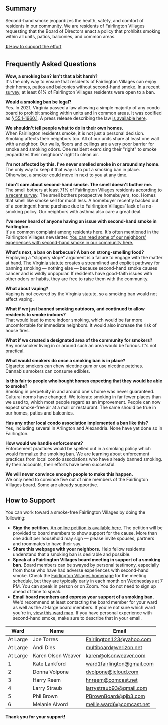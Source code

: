 <link rel="shortcut icon" type="image/x-icon" href="images/favicon.png">

<style>
.site-footer {
    display: none;
    visibility: hidden;
}
</style>

## Summary

Second-hand smoke jeopardizes the health, safety, and comfort of residents in our community. We are residents of Fairlington Villages requesting that the Board of Directors enact a policy that prohibits smoking within all units, patios, balconies, and common areas.

[⬇️ How to support the effort](#how-to-support)

## Frequently Asked Questions

**Wow, a smoking ban? Isn't that a bit harsh?**  
It's the only way to ensure that residents of Fairlington Villages can enjoy their homes, patios and balconies without second-hand smoke. [In a recent survey](files/survey-results.pdf), at least 61% of Fairlington Villages residents were open to a ban.

**Would a smoking ban be legal?**  
Yes. In 2021, Virginia passed a law allowing a simple majority of any condo board to prohibit smoking within units and in common areas. It was codified as [§ 55.1-1960.1](https://law.lis.virginia.gov/vacode/title55.1/chapter19/section55.1-1960.1/). A press release describing the law [is available here](https://www.potomaclocal.com/2021/01/21/bill-to-allowing-virginia-landlords-to-ban-smoking-passes-house-heads-to-senate/).

**We shouldn't tell people what to do in their own homes.**  
When Fairlington residents smoke, it is not just a personal decision. Smoking affects their neighbors too. All of our units share at least one wall with a neighbor. Our walls, floors and ceilings are a very poor barrier for smoke and smoking odors. One resident exercising their "right" to smoke jeopardizes their neighbors' right to clean air.

**I'm not affected by this. I've never smelled smoke in or around my home.**  
The only way to keep it that way is to put a smoking ban in place. Otherwise, a smoker could move in next to you at any time.

**I don't care about second-hand smoke. The smell doesn't bother me.**  
The smell bothers at least 71% of Fairlington Villages residents [according to a recent survey](files/survey-results.pdf). The smell bothers prospective homebuyers, too. Homes that smell like smoke sell for much less. A homebuyer recently backed out of a contingent home purchase due to Fairlington Villages' lack of a no-smoking policy. Our neighbors with asthma also care a great deal.

**I've never heard of anyone having an issue with second-hand smoke in Fairlington.**  
It's a common complaint among residents here. It's often mentioned in the Fairlington Villages newsletter. [You can read some of our neighbors' experiences with second-hand smoke in our community here.](experiences.html)

**What's next, a ban on barbecue? A ban on strong-smelling food?**  
Employing a "slippery slope" argument is a failure to engage with the matter at hand. [The Virginia statute](https://law.lis.virginia.gov/vacode/title55.1/chapter19/section55.1-1960.1/) creates a streamlined and explicit pathway for banning smoking — nothing else — because second-hand smoke causes cancer and is wildly unpopular. If residents have good-faith issues with other odors or habits, they are free to raise them with the community.

**What about vaping?**  
Vaping is not covered by the Virginia statute, so a smoking ban would not affect vaping.

**What if we just banned smoking outdoors, and continued to allow residents to smoke indoors?**  
That would lead to more indoor smoking, which would be far more uncomfortable for immediate neighbors. It would also increase the risk of house fires.

**What if we created a designated area of the community for smokers?**  
Any nonsmoker living in or around such an area would be furious. It's not practical.

**What would smokers do once a smoking ban is in place?**  
Cigarette smokers can chew nicotine gum or use nicotine patches. Cannabis smokers can consume edibles.

**Is this fair to people who bought homes expecting that they would be able to smoke?**  
Smoking in perpetuity in and around one's home was never guaranteed. Cultural norms have changed. We tolerate smoking in far fewer places than we used to, which most people regard as an improvement. People can now expect smoke-free air at a mall or restaurant. The same should be true in our homes, patios and balconies.

**Has any other local condo association implemented a ban like this?**  
Yes, including several in Arlington and Alexandria. None have yet done so in Fairlington.

**How would we handle enforcement?**  
Enforcement practices would be spelled out in a smoking policy which would formalize the smoking ban. We are learning about enforcement practices from local condo associations who have already banned smoking. By their accounts, their efforts have been successful.

**We will never convince enough people to make this happen.**  
We only need to convince five out of nine members of the Fairlington Villages board. Some are already supportive.

## How to Support

You can work toward a smoke-free Fairlington Villages by doing the following:

- **Sign the petition.** [An online petition is available here.](https://docs.google.com/forms/d/e/1FAIpQLSezUZH42kQHHs5qPNJCSO-hwNnBhsD6h9xtpJQD9-REoAPhbw/viewform?usp=sf_link) The petition will be provided to board members to show support for the cause. More than one adult per household may sign — please invite spouses, partners and roommates to have their say.
- **Share this webpage with your neighbors.** Help fellow residents understand that a smoking ban is desirable and possible.
- **Speak at a Fairlington Villages board meeting in support of a smoking ban.** Board members can be swayed by personal testimony, especially from those who have had adverse experiences with second-hand smoke. Check the [Fairlington Villages homepage](https://fairlingtonvillages.com/) for the meeting schedule, but they are typically early in each month on Wednesdays at 7 PM. You can speak in person or on Zoom. You do not need to sign up ahead of time to speak.
- **Email board members and express your support of a smoking ban.** We'd recommend at least contacting the board member for your ward as well as the at-large board members. If you're not sure which ward you're in, [view this ward map](images/ward-map.png). If you have personal experience with second-hand smoke, make sure to describe that in your email.

| Ward     | Name               | Email                                                           |
| -------- | ------------------ | --------------------------------------------------------------- |
| At Large | Joe Torres         | [Fairlington123@yahoo.com](mailto:Fairlington123@yahoo.com)     |
| At Large | Andi Dies          | [multiboard@verizon.net](mailto:multiboard@verizon.net)         |
| At Large | Karen Olson Weaver | [karen@olsonweaver.com](mailto:karen@olsonweaver.com)           |
| 1        | Kate Lankford      | [ward1fairlington@gmail.com](mailto:ward1fairlington@gmail.com) |
| 2        | Donna Volpone      | [dvolpone@icloud.com](mailto:dvolpone@icloud.com)               |
| 3        | Harry Reem         | [hnreem@comcast.net](mailto:hnreem@comcast.net)                 |
| 4        | Larry Straub       | [larrystraub93@gmail.com](mailto:larrystraub93@gmail.com)       |
| 5        | Phil Brown         | [PBrownBoard@pjb3.com](mailto:PBrownBoard@pjb3.com)             |
| 6        | Melanie Alvord     | [mellie.ward6@comcast.net](mailto:mellie.ward6@comcast.net)     |

**Thank you for your support!**